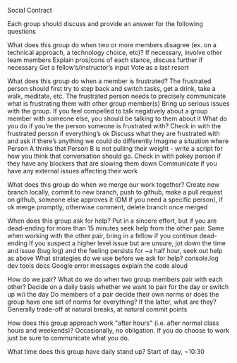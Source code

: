 Social Contract

Each group should discuss and provide an answer for the following questions

What does this group do when two or more members disagree (ex. on a technical approach, a technology choice, etc)?
If necessary, involve other team members
Explain pros/cons of each stance, discuss further if necessary
Get a fellow’s/instructor’s input
Vote as a last resort

What does this group do when a member is frustrated?
The frustrated person should first try to step back and switch tasks, get a drink, take a walk, meditate, etc.
The frustrated person needs to precisely communicate what is frustrating them with other group member(s)
Bring up serious issues with the group. If you feel compelled to talk negatively about a group member with someone else, you should be talking to them about it
What do you do if you're the person someone is frustrated with? 
Check in with the frustrated person if everything’s ok
Discuss what they are frustrated with and ask if there’s anything we could do differently
Imagine a situation where Person A thinks that Person B is not pulling their weight - write a script for how you think that conversation should go.
Check in with pokey person if they have any blockers that are slowing them down
Communicate if you have any external issues affecting their work

What does this group do when we merge our work together?
Create new branch locally, commit to new branch, push to github, make a pull request on github, someone else approves it (DM if you need a specific person), if ok merge promptly, otherwise comment, delete branch once merged

When does this group ask for help?
Put in a sincere effort, but if you are dead-ending for more than 15 minutes seek help from the other pair.  Same when working with the other pair, bring in a fellow if you continue dead-ending
If you suspect a higher level issue but are unsure, jot down the time and issue (bug log) and the feeling persists for ~a half hour, seek out help as above
What strategies do we use before we ask for help?
console.log
dev tools
docs
Google error messages
explain the code aloud

How do we pair? What do we do when two group members pair with each other?
Decide on a daily basis whether we want to pair for the day or switch up w/i the day
Do members of a pair decide their own norms or does the group have one set of norms for everything? If the latter, what are they? 
Generally trade-off at natural breaks, at natural commit points

How does this group approach work "after hours" (i.e. after normal class hours and weekends)?
Occasionally, no obligation. If you do choose to work just be sure to communicate what you do.

What time does this group have daily stand up?
Start of day, ~10:30

